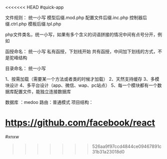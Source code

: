 <<<<<<< HEAD
#quick-app

文件规则：
统一小写
模型后缀.mod.php
配置文件后缀.inc.php
控制器后缀.ctrl.php
模板后缀.tpl.php

php文件类名，统一小写，如果有多个含义的词语拼接的情况中间有点号分开，例如

函授命名：
统一小写
私有函授，下划线开始
共有函授，中间加下划线的方式，不是驼峰结构


目录命名：
统一小写









1、按需加载（需要某一个方法或者类的时候才加载）
2、天然支持缓存
3、多模块设计
4、多平台设计（app、微信、wap、pc站点）
5、每一个模块都有一个数据库配置文件，能独立连接数据库


数据库 ：medoo
路由：普通模式
项目结构：




https://github.com/facebook/react
=======
#xnxw
>>>>>>> 526aa9f97ccd4844ce09467891c31b31a23018d0
